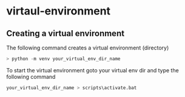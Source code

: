 # virtaul-environment

## Creating a virtual environment

The following command creates a virtual environment (directory)
  ```python
  > python -m venv your_virtual_env_dir_name  
  ```

To start the virtual environment goto your virtual env dir and type the following command
  ```python
  your_virtual_env_dir_name > scripts\activate.bat
  ```

